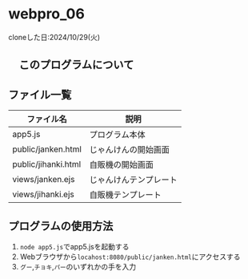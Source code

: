 # webpro_06
cloneした日:2024/10/29(火) 
## 　このプログラムについて

## ファイル一覧

ファイル名 | 説明
-|-
app5.js | プログラム本体
public/janken.html | じゃんけんの開始画面
public/jihanki.html | 自販機の開始画面
views/janken.ejs | じゃんけんテンプレート
views/jihanki.ejs | 自販機テンプレート



## プログラムの使用方法
1. ```node app5.js```でapp5.jsを起動する
1. Webブラウザから```locahost:8080/public/janken.html```にアクセスする
1. ```グー```,```チョキ```,```パー```のいずれかの手を入力
